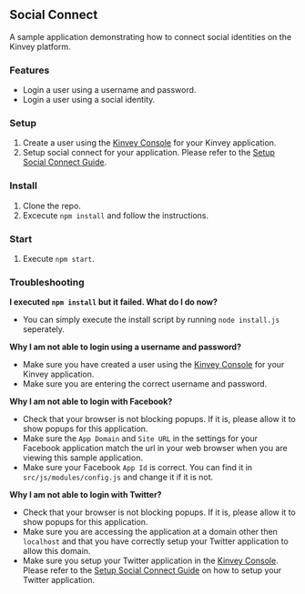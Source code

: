 ## Social Connect
A sample application demonstrating how to connect social identities on the Kinvey platform.

### Features

* Login a user using a username and password.
* Login a user using a social identity.

### Setup

1. Create a user using the [Kinvey Console](http://console.kinvey.com) for your Kinvey application.
2. Setup social connect for your application. Please refer to the [Setup Social Connect Guide](http://devcenter.kinvey.com/angular/tutorials/how-to-implement-safe-signin-via-oauth).

### Install

1. Clone the repo.
2. Excecute `npm install` and follow the instructions.

### Start

1. Execute `npm start`.

### Troubleshooting

__I executed `npm install` but it failed. What do I do now?__

* You can simply execute the install script by running `node install.js` seperately. 

__Why I am not able to login using a username and password?__

* Make sure you have created a user using the [Kinvey Console](http://console.kinvey.com) for your Kinvey application.
* Make sure you are entering the correct username and password.

__Why I am not able to login with Facebook?__

* Check that your browser is not blocking popups. If it is, please allow it to show popups for this application.
* Make sure the `App Domain` and `Site URL` in the settings for your Facebook application match the url in your web browser when you are viewing this sample application.
* Make sure your Facebook `App Id` is correct. You can find it in `src/js/modules/config.js` and change it if it is not.

__Why I am not able to login with Twitter?__

* Check that your browser is not blocking popups. If it is, please allow it to show popups for this application.
* Make sure you are accessing the application at a domain other then `localhost` and that you have correctly setup your Twitter application to allow this domain.
* Make sure you setup your Twitter application in the [Kinvey Console](http://console.kinvey.com). Please refer to the [Setup Social Connect Guide](http://devcenter.kinvey.com/angular/tutorials/how-to-implement-safe-signin-via-oauth) on how to setup your Twitter application.

